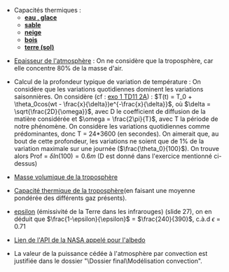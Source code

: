  - Capacités thermiques : 
   * **[eau , glace](https://fr.wikipedia.org/wiki/Capacit%C3%A9_thermique_massique)**
   * [**sable**](https://material-properties.org/fr/sable-densite-capacite-thermique-conductivite-thermique/)
   * [**neige**](https://www.thermoconcept-sarl.com/base-de-donnees-chaleur-specifique-ou-capacite-thermique/) 
   * [**bois**](http://www.chim.lu/ch0612.php)
   * [**terre (sol)**](https://acsess.onlinelibrary.wiley.com/doi/abs/10.2136/sssaj2018.11.0434)
 * [Epaisseur de l'atmosphère]((https://fr.wikipedia.org/wiki/Atmosph%C3%A8re_terrestre)) : On ne considère que la troposphère, car elle concentre 80% de la masse d'air.
   
 * Calcul de la profondeur typique de variation de température : On considère que les variations quotidiennes dominent les variations saisonnières. On considère (cf : [exo 1 TD11 2A](https://gitlab.com/capecl/y2/-/raw/main/Cours%20et%20exercices/Chapitre_11%20:%20Diffusion%20thermique/TD/corr_chap11_td_vprof.pdf?ref_type=heads)) : $T(t) = T_0 + \theta_0cos(wt - \frac{x}{\delta})e^{-\frac{x}{\delta}}$, où $\delta = \sqrt{\frac{2D}{\omega}}$, avec D le coefficient de diffusion de la matière considérée et $\omega = \frac{2\pi}{T}$, avec T la période de notre phénomène. On considère les variations quotidiennes comme prédominantes, donc T = 24*3600 (en secondes). On aimerait que, au bout de cette profondeur, les variations ne soient que de 1% de la variation maximale sur une journée ($\frac{\theta_0}{100}$). On trouve alors Prof = $\delta ln(100) = 0.6 m$ (D est donné dans l'exercice mentionné ci-dessus)
   
 * [Masse volumique de la troposphère](https://education.toutcomment.com/article/troposphere-definition-et-caracteristiques-15086.html)
   
 * [Capacité thermique de la troposphère](https://fr.wikipedia.org/wiki/Capacit%C3%A9_thermique_massique)(en faisant une moyenne pondérée des différents gaz présents).
   
 * [epsilon](https://web.lmd.jussieu.fr/~jldufres/Exposes/Duf_ERRE_psud_1.pdf) (émissivité de la Terre dans les infrarouges) (slide 27), on en déduit que   $\frac{1-\epsilon}{\epsilon}$ = $\frac{240}{390}$, c.à.d $\epsilon$ = 0.71
   
 * [Lien de l'API de la NASA appelé pour l'albedo](https://power.larc.nasa.gov/api/pages/)

 * La valeur de la puissance cédée à l'atmosphère par convection est justifiée dans le dossier "\Dossier final\Modélisation convection".
 
